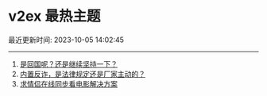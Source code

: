 # v2ex 最热主题

最近更新时间: 2023-10-05 14:02:45

--- 
1. [是回国呢？还是继续坚持一下？](https://www.v2ex.com/t/978953) 
2. [内置反诈，是法律规定还是厂家主动的？](https://www.v2ex.com/t/978952) 
3. [求情侣在线同步看电影解决方案](https://www.v2ex.com/t/978962) 
